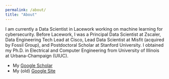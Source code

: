 ```yaml
---
permalink: /about/
title: "About"
---
```


I am currently a Data Scientist in Lacework working on machine learning for cybersecurity. Before Lacework, I was a Principal Data Scientist at Zscaler, Data Engineering Tech Lead at Cisco, Lead Data Scientist at Misfit (acquired by Fossil Group), and Postdoctoral Scholar at Stanford University. I obtained my Ph.D. in Electrical and Computer Engineering from University of Illinois at Urbana-Champaign (UIUC).

- My [Google Scholar](https://scholar.google.com/citations?user=alyw8m0AAAAJ)
- My (old) [Google Site](https://sites.google.com/site/locxuanbui/)

<!--
### Experience
- Principal Data Scientist, Zscaler, December 2020 - present
- Senior Technical Leader, Tetration Analytics, Cisco Systems, July 2017 - December 2020
- Research Manager, Sensor Systems, Fossil Group, May 2016 - June 2017
- Lead Data Scientist, Misfit (acquired by Fossil Group), February 2012 - May 2016
- Visiting Fellow, Electrical Engineering, Technion - Israel Institute of Technology, October 2011 - January 2012
- Postdoctoral Scholar, Management Science and Engineering, Stanford University, April 2010 - September 2011
- Senior Software Engineer, Sustaining Engineering, Airvana, October 2008 - March 2010
- Intern, Bell Labs, June 2008 - June 2008

### Education
- Ph.D. in Electrical and Computer Engineering, University of Illinois at Urbana-Champaign (UIUC), 2008
- M.S. in Electrical and Computer Engineering, University of Illinois at Urbana-Champaign (UIUC), 2006
- B.Eng. in Electronics and Telecommunications, Posts and Telecommunications of Institute of Technology HCMC, 2003

### Selected Publications
- Tuan-Anh Le and Loc X. Bui, "Forward Delay-Based Packet Scheduling Algorithm for Multipath TCP," Mobile Networks and Applications, vol. 23, no. 1, pp. 4-12, February 2018
- Elina Athanasopoulou, Loc X. Bui, Tianxiong Ji, R. Srikant, and Alexander Stolyar, "Backpressure-based Packet-by-Packet Adaptive Routing in Communication Networks," IEEE/ACM Transactions on Networking, vol. 21, no. 1, pp. 244-257, February 2013
- Loc X. Bui, Ramesh Johari, and Shie Mannor, "Clustered Bandits," CoRR, arXiv:1206.4169, June 2012
- Yu Wu, Loc X. Bui, and Ramesh Johari, "Heavy Traffic Approximation of Equilibria in Resource Sharing Games," IEEE Journal on Selected Areas in Communications, vol. 30, no. 11, pp. 2200-2209, December 2012
- Loc X. Bui, Ramesh Johari, and Shie Mannor, "Committing Bandits," in Proceedings of Conference on Neural Information Processing Systems (NIPS), Granada, Spain, December 2011
- Loc X. Bui, R. Srikant, and Alexander Stolyar, "A Novel Architecture for Reduction of Delay and Queueing Structure Complexity in the Back-pressure Algorithm," IEEE/ACM Transactions on Networking, vol. 19, no. 6, pp. 1597-1609, December 2011
- Loc X. Bui, Atilla Eryilmaz, R. Srikant, and Xinzhou Wu, "Asynchronous Congestion Control in Multi-Hop Wireless Networks with Maximal Matching-Based Scheduling," IEEE/ACM Transactions on Networking, vol. 16, no. 4, pp. 826-839, August 2008
- Loc X. Bui, R. Srikant, and Alexander Stolyar, "Optimal Resource Allocation for Multicast Sessions in Multihop Wireless Networks," Philosophical Transactions of The Royal Society, Series A, vol. 366, no. 1872, pp. 2059-2074, June 2008
- Sujay Sanghavi, Loc X. Bui, and R. Srikant, "Distributed Link Scheduling with Constant Overhead," in Proceedings of ACM SIGMETRICS, San Diego, CA, June 2007

### Honors & Awards
- Data Science Award for Product/Service Innovation, Cisco Systems, August 2020
- Innovate Everywhere Recognition Award, Cisco Systems, July 2018
- Certificate of Achievement for Excellence in Teamwork, Airvana Inc., October 2009
- Vodafone-U.S. Foundation Graduate Fellowship Awards, UIUC, 2006 and 2007
- Vietnam Education Foundation (VEF) Fellowship Award, 2004
-->